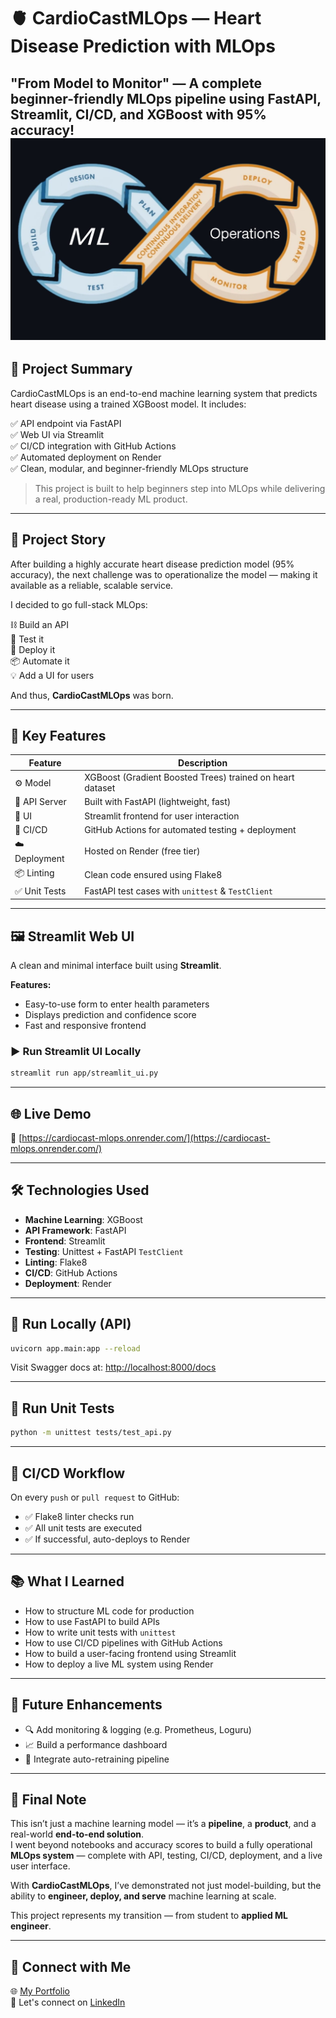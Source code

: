 
# 🫀 CardioCastMLOps — Heart Disease Prediction with MLOps

**"From Model to Monitor" — A complete beginner-friendly MLOps pipeline using FastAPI, Streamlit, CI/CD, and XGBoost with 95% accuracy!**
![CardioCastMLOps](assets/mlop.jpg)
---

## 🚀 Project Summary

CardioCastMLOps is an end-to-end machine learning system that predicts heart disease using a trained XGBoost model. It includes:

✅ API endpoint via FastAPI  
✅ Web UI via Streamlit  
✅ CI/CD integration with GitHub Actions  
✅ Automated deployment on Render  
✅ Clean, modular, and beginner-friendly MLOps structure  

> This project is built to help beginners step into MLOps while delivering a real, production-ready ML product.

---

## 🧠 Project Story

After building a highly accurate heart disease prediction model (95% accuracy), the next challenge was to operationalize the model — making it available as a reliable, scalable service.

I decided to go full-stack MLOps:

⛓️ Build an API  
🧪 Test it  
🚀 Deploy it  
📦 Automate it  
💡 Add a UI for users  

And thus, **CardioCastMLOps** was born.

---

## 📌 Key Features

| Feature         | Description                                               |
|-----------------|-----------------------------------------------------------|
| ⚙️ Model         | XGBoost (Gradient Boosted Trees) trained on heart dataset |
| 🚀 API Server    | Built with FastAPI (lightweight, fast)                    |
| 🎨 UI            | Streamlit frontend for user interaction                   |
| 🔁 CI/CD         | GitHub Actions for automated testing + deployment         |
| ☁️ Deployment    | Hosted on Render (free tier)                              |
| 📦 Linting       | Clean code ensured using Flake8                           |
| ✅ Unit Tests     | FastAPI test cases with `unittest` & `TestClient`         |

---

## 🖼️ Streamlit Web UI

A clean and minimal interface built using **Streamlit**.

**Features:**

- Easy-to-use form to enter health parameters  
- Displays prediction and confidence score  
- Fast and responsive frontend  

### ▶️ Run Streamlit UI Locally

```bash
streamlit run app/streamlit_ui.py
```

---

## 🌐 Live Demo

🔗 [https://cardiocast-mlops.onrender.com/](https://cardiocast-mlops.onrender.com/)

---

## 🛠️ Technologies Used

- **Machine Learning**: XGBoost  
- **API Framework**: FastAPI  
- **Frontend**: Streamlit  
- **Testing**: Unittest + FastAPI `TestClient`  
- **Linting**: Flake8  
- **CI/CD**: GitHub Actions  
- **Deployment**: Render  

---

## 🧪 Run Locally (API)

```bash
uvicorn app.main:app --reload
```

Visit Swagger docs at: [http://localhost:8000/docs](http://localhost:8000/docs)

---

## 🔁 Run Unit Tests

```bash
python -m unittest tests/test_api.py
```

---

## 🤖 CI/CD Workflow

On every `push` or `pull request` to GitHub:

- ✅ Flake8 linter checks run  
- ✅ All unit tests are executed  
- ✅ If successful, auto-deploys to Render  

---

## 📚 What I Learned

- How to structure ML code for production
- How to use FastAPI to build APIs
- How to write unit tests with `unittest`
- How to use CI/CD pipelines with GitHub Actions
- How to build a user-facing frontend using Streamlit
- How to deploy a live ML system using Render

---

## 📌 Future Enhancements

- 🔍 Add monitoring & logging (e.g. Prometheus, Loguru)  
- 📈 Build a performance dashboard  
- 🧠 Integrate auto-retraining pipeline  

---

## 👋 Final Note


This isn’t just a machine learning model — it’s a **pipeline**, a **product**, and a real-world **end-to-end solution**.  
I went beyond notebooks and accuracy scores to build a fully operational **MLOps system** — complete with API, testing, CI/CD, deployment, and a live user interface.  

With **CardioCastMLOps**, I’ve demonstrated not just model-building, but the ability to **engineer, deploy, and serve** machine learning at scale.  

This project represents my transition — from student to **applied ML engineer**.

---

## 🔗 Connect with Me

🌐 [My Portfolio](https://shahabzack.github.io/Ds_portfolio/)  
📧 Let's connect on [LinkedIn](https://www.linkedin.com/in/muhammed-shaheb-085859279/)
